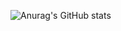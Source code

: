 ![Anurag's GitHub stats](https://github-readme-stats.vercel.app/api?username=kauanpecanha&count_private=true&hide=stars&theme=tokyonight)

